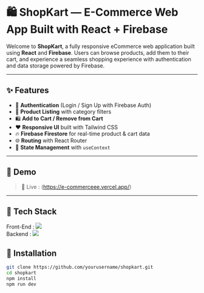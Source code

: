 # 🛍️ ShopKart — E-Commerce Web App Built with React + Firebase

Welcome to **ShopKart**, a fully responsive eCommerce web application built using **React** and **Firebase**. Users can browse products, add them to their cart, and experience a seamless shopping experience with authentication and data storage powered by Firebase.

---

## ✨ Features

- 🔐 **Authentication** (Login / Sign Up with Firebase Auth)
- 🛒 **Product Listing** with category filters
- 🛍️ **Add to Cart / Remove from Cart**
- ❤️ **Responsive UI** built with Tailwind CSS
- 🔥 **Firebase Firestore** for real-time product & cart data
- 🌐 **Routing** with React Router
- 💾 **State Management** with `useContext`

---

## 📌 Demo

> 🔗 Live : (https://e-commerceee.vercel.app/)  

---

## 🚀 Tech Stack

<div>
  Front-End : <img src="https://img.shields.io/badge/React-18-blue?style=for-the-badge&logo=react" />
  <br/>
  Backend : <img src="https://img.shields.io/badge/Firebase-yellow?style=for-the-badge&logo=firebase" />
</div>

## 🔧 Installation

```bash
git clone https://github.com/yourusername/shopkart.git
cd shopkart
npm install
npm run dev
